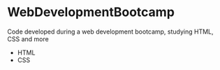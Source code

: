 # WebDevelopmentBootcamp

Code developed during a web development bootcamp, studying HTML, CSS and more

- HTML
- CSS
